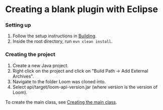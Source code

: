 # Creating a blank plugin with Eclipse

### Setting up
1. Follow the setup instructions in [Building](../Building.md).
2. Inside the root directory, run ```mvn clean install```.

### Creating the project
1. Create a new Java project.
2. Right click on the project and click on "Build Path -> Add External Archives".
3. Navigate to the folder Loom was cloned into.
4. Select api/target/loom-api-version.jar (where version is the version of Loom).

To create the main class, see [Creating the main class](Creating%20the%20main%20class.md).
